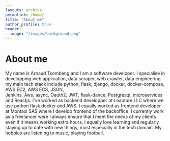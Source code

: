 ```yaml
---
layouts: archive
permalink: /home/
title: "About me"
author_profile: true
header:
  image: "/images/background.png"
---
```


# About me

My name is Arnaud Tsombeng and I am a software developer. I specialise in developping web application, 
data scraper, web crawler, data engineering.
my main tech stack include python, flask, django, docker, docker-compose, AWS EC2, AWS ECS, JSON,  
Jenkins, Aws, async, Oauth2, JWT, flask-dance, Postgresql, microservices and Reactjs. 
I've worked as backend developper at Leapture LLC where we use python flask docker and AWS.
I equally worked as frontend developer at Montaxi SAS where I develop frontend of the backoffice.
I currently work as a freelancer were I always ensure that I meet the needs of my clients even 
if it means working extra hours. I equally love learning and regularly staying up to date with new things, 
most especially in the tech domain. My hobbies are listening to music, playing football.


